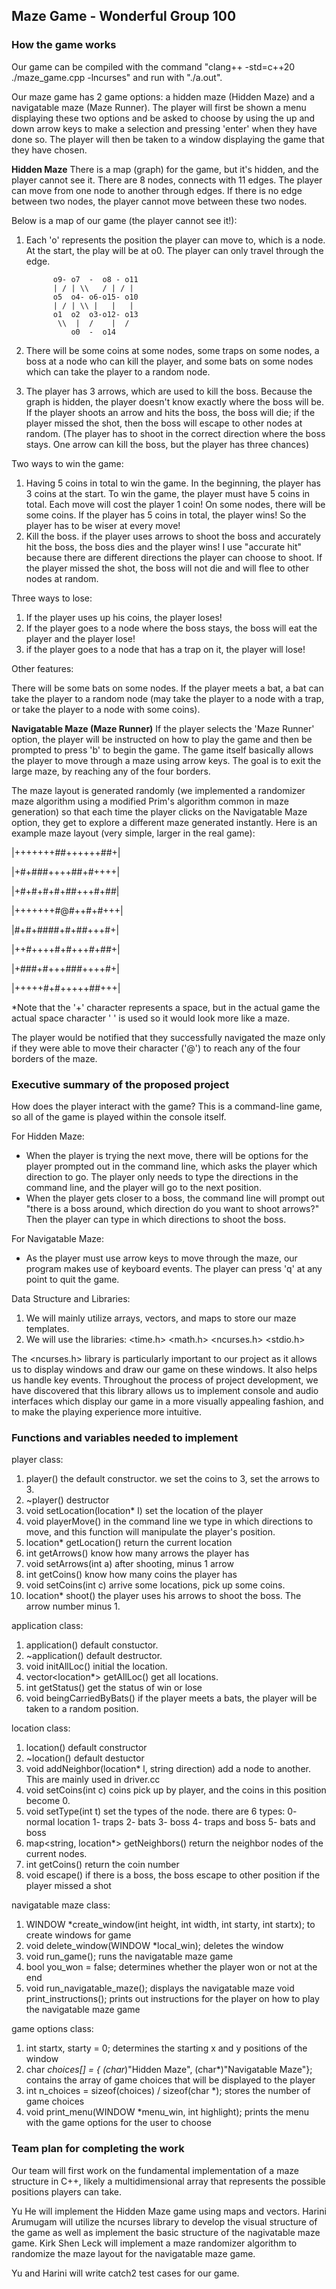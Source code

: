 ## Maze Game - Wonderful Group 100

### How the game works

Our game can be compiled with the command "clang++ -std=c++20 ./maze_game.cpp -lncurses" and run with "./a.out".

Our maze game has 2 game options: a hidden maze (Hidden Maze) and a navigatable maze (Maze Runner). The player will first be shown a menu displaying these two options and be asked to choose by using the up and down arrow keys to make a selection and pressing 'enter' when they have done so. The player will then be taken to a window displaying the game that they have chosen.

**Hidden Maze**
There is a map (graph) for the game, but it's hidden, and the player cannot see it. There are 8 nodes, connects with 11 edges. The player can move from one node to another through edges. If there is no edge between two nodes, the player cannot move between these two nodes.

Below is a map of our game (the player cannot see it!):
1. Each 'o' represents the position the player can move to, which is a node. At the start, the play will be at o0. The player can only travel through the edge.
             
             o9- o7  -  o8 - o11
             | / | \\   / | / |
             o5  o4- o6-o15- o10
             | / | \\ |   |   |
             o1  o2  o3-o12- o13
              \\  |  /    |  /
                 o0  -  o14
                     
2. There will be some coins at some nodes, some traps on some nodes, a boss at a node who can kill the player, and some bats on some nodes which can take the player to a random node.
3. The player has 3 arrows, which are used to kill the boss. Because the graph is hidden, the player doesn't know exactly where the boss will be. If the player shoots an arrow and hits the boss, the boss will die; if the player missed the shot, then the boss will escape to other nodes at random. (The player has to shoot in the correct direction where the boss stays. One arrow can kill the boss, but the player has three chances)

Two ways to win the game:
1. Having 5 coins in total to win the game. In the beginning, the player has 3 coins at the start. To win the game, the player must have 5 coins in total.  Each move will cost the player 1 coin! On some nodes, there will be some coins. If the player has 5 coins in total, the player wins! So the player has to be wiser at every move!
2. Kill the boss. if the player uses arrows to shoot the boss and accurately hit the boss, the boss dies and the player wins! I use "accurate hit" because there are different directions the player can choose to shoot. If the player missed the shot, the boss will not die and will flee to other nodes at random.

Three ways to lose:
1. If the player uses up his coins, the player loses! 
2. If the player goes to a node where the boss stays, the boss will eat the player and the player lose!
3. if the player goes to a node that has a trap on it, the player will lose!

Other features:

There will be some bats on some nodes. If the player meets a bat, a bat can take the player to a random node (may take the player to a node with a trap, or take the player to a node with some coins).

**Navigatable Maze (Maze Runner)**
If the player selects the 'Maze Runner' option, the player will be instructed on how to play the game and then be prompted to press 'b' to begin the game. The game itself basically allows the player to move through a maze using arrow keys. The goal is to exit the large maze, by reaching any of the four borders.

The maze layout is generated randomly (we implemented a randomizer maze algorithm using a modified Prim's algorithm common in maze generation) so that each time the player clicks on the Navigatable Maze option, they get to explore a different maze generated instantly. Here is an example maze layout (very simple, larger in the real game): 


|+++++++##++++++##+|

|+#+###++++##+#++++|

|+#+#+#+#+##+++#+##|

|+++++++#@#++#+#+++|

|#+#+####+#+##+++#+|

|++#++++#+#+++#+##+|

|+###+#+++###++++#+|

|+++++#+#+++++##+++|


*Note that the '+' character represents a space, but in the actual game the actual space character ' ' is used so it would look more like a maze.

The player would be notified that they successfully navigated the maze only if they were able to move their character ('@') to reach any of the four borders of the maze. 

### Executive summary of the proposed project

How does the player interact with the game?
This is a command-line game, so all of the game is played within the console itself. 

For Hidden Maze:
- When the player is trying the next move, there will be options for the player prompted out in the command line, which asks the player which direction to go. The player only needs to type the directions in the command line, and the player will go to the next position.
- When the player gets closer to a boss, the command line will prompt out "there is a boss around, which direction do you want to shoot arrows?" Then the player can type in which directions to shoot the boss.

For Navigatable Maze:
- As the player must use arrow keys to move through the maze, our program makes use of keyboard events. 
The player can press 'q' at any point to quit the game. 

Data Structure and Libraries:
1. We will mainly utilize arrays, vectors, and maps to store our maze templates. 
2. We will use the libraries:
<iostream> <string> <vector> <map> <cstdlib> <time.h> <math.h> <sstream> <ncurses.h> <stdio.h>
  
  The <ncurses.h> library is particularly important to our project as it allows us to display windows and draw our game on these windows. It also helps us handle key events. Throughout the process of project development, we have discovered that this library allows us to implement console and audio interfaces which display our game in a more visually appealing fashion, and to make the playing experience more intuitive. 
 
### Functions and variables needed to implement
  
player class:
1. player()
    the default constructor. we set the coins to 3, set the arrows to 3.
2. ~player()
    destructor
3. void setLocation(location* l)
    set the location of the player
4. void playerMove()
    in the command line we type in which directions to move, and this function will manipulate the player's position.
5. location* getLocation()
    return the current location
6. int getArrows()
    know how many arrows the player has
7. void setArrows(int a)
    after shooting, minus 1 arrow
8. int getCoins()
    know how many coins the player has
9. void setCoins(int c)
    arrive some locations, pick up some coins.
10. location* shoot()
    the player uses his arrows to shoot the boss. The arrow number minus 1.

application class:
1. application()
    default constuctor.
2. ~application()
    default destructor.
3. void initAllLoc()
    initial the location.
4. vector<location*> getAllLoc()
    get all locations.
5. int getStatus()
    get the status of win or lose
6. void beingCarriedByBats()
    if the player meets a bats, the player will be taken to a random position.

location class:
1. location()
    default constructor
2. ~location()
    default destuctor
3. void addNeighbor(location* l, string direction)
    add a node to another. This are mainly used in driver.cc
4. void setCoins(int c)
    coins pick up by player, and the coins in this position become 0.
5. void setType(int t)
    set the types of the node.
    there are 6 types:
    0- normal location
    1- traps
    2- bats
    3- boss
    4- traps and boss
    5- bats and boss
6. map<string, location*> getNeighbors()
    return the neighbor nodes of the current nodes.
7. int getCoins()
    return the coin number
8. void escape()
    if there is a boss, the boss escape to other position if the player missed a shot
  
navigatable maze class:
1. WINDOW *create_window(int height, int width, int starty, int startx);
  to create windows for game
2. void delete_window(WINDOW *local_win);
  deletes the window
3. void run_game();
  runs the navigatable maze game
4. bool you_won = false;
  determines whether the player won or not at the end
5. void run_navigatable_maze();
  displays the navigatable maze
void print_instructions();
  prints out instructions for the player on how to play the navigatable maze game

game options class:
1. int startx, starty = 0;
  determines the starting x and y positions of the window
2. char *choices[] = { (char*)"Hidden Maze", (char*)"Navigatable Maze"};
  contains the array of game choices that will be displayed to the player 
3. int n_choices = sizeof(choices) / sizeof(char *);
  stores the number of game choices
4. void print_menu(WINDOW *menu_win, int highlight);
  prints the menu with the game options for the user to choose
  
### Team plan for completing the work

Our team will first work on the fundamental implementation of a maze structure in C++, likely a multidimensional array that represents the possible positions players can take. 

Yu He will implement the Hidden Maze game using maps and vectors.
Harini Arumugam will utilize the ncurses library to develop the visual structure of the game as well as implement the basic structure of the nagivatable maze game.
Kirk Shen Leck will implement a maze randomizer algorithm to randomize the maze layout for the navigatable maze game. 

Yu and Harini will write catch2 test cases for our game.
